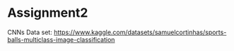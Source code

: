 # Assignment2
CNNs
Data set: https://www.kaggle.com/datasets/samuelcortinhas/sports-balls-multiclass-image-classification
